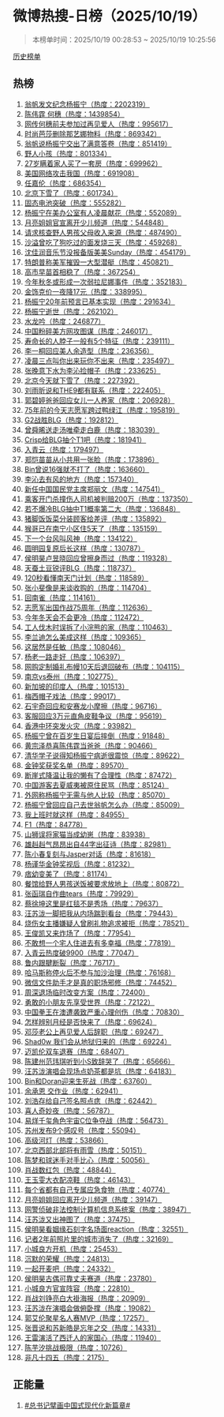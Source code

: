 <h1>
微博热搜-日榜（2025/10/19）
</h1>
<blockquote>
<p>
本榜单时间：2025/10/19 00:28:53 ~ 2025/10/19 10:25:56
</p>
</blockquote>
<p>
<a href="https://github.com/daifee/weibo-hot-search/tree/main/archives/daily">历史榜单</a>
</p>
<h2>
热榜
</h2>
<ol>

<li>
<a href="https://s.weibo.com/weibo?q=%23%E7%BF%81%E5%B8%86%E5%8F%91%E6%96%87%E7%BA%AA%E5%BF%B5%E6%9D%A8%E6%8C%AF%E5%AE%81%23" target="weibo">
翁帆发文纪念杨振宁（热度：2202319）
</a>
</li>

<li>
<a href="https://s.weibo.com/weibo?q=%23%E9%99%88%E4%BC%9F%E9%9C%86%20%E4%BD%95%E7%A9%97%23" target="weibo">
陈伟霆 何穗（热度：1439854）
</a>
</li>

<li>
<a href="https://s.weibo.com/weibo?q=%23%E7%BD%91%E4%BC%A0%E4%BD%95%E7%A9%97%E5%89%8D%E5%A4%AB%E5%8F%82%E5%8A%A0%E8%BF%87%E5%86%8D%E8%A7%81%E7%88%B1%E4%BA%BA%23" target="weibo">
网传何穗前夫参加过再见爱人（热度：995617）
</a>
</li>

<li>
<a href="https://s.weibo.com/weibo?q=%23%E6%97%B6%E5%B0%9A%E8%8A%AD%E8%8E%8E%E5%88%A0%E9%99%A4%E9%82%A3%E8%89%BA%E5%A8%9C%E7%89%A9%E6%96%99%23" target="weibo">
时尚芭莎删除那艺娜物料（热度：869342）
</a>
</li>

<li>
<a href="https://s.weibo.com/weibo?q=%23%E7%BF%81%E5%B8%86%E8%AF%B4%E6%9D%A8%E6%8C%AF%E5%AE%81%E4%BA%A4%E5%87%BA%E4%BA%86%E6%BB%A1%E6%84%8F%E7%AD%94%E5%8D%B7%23" target="weibo">
翁帆说杨振宁交出了满意答卷（热度：851419）
</a>
</li>

<li>
<a href="https://s.weibo.com/weibo?q=%23%E9%87%8E%E4%BA%BA%E5%B0%8F%E5%AD%A9%23" target="weibo">
野人小孩（热度：801334）
</a>
</li>

<li>
<a href="https://s.weibo.com/weibo?q=%2327%E5%B2%81%E7%9E%92%E7%9D%80%E5%AE%B6%E4%BA%BA%E4%B9%B0%E4%BA%86%E4%B8%80%E5%A5%97%E6%88%BF%23" target="weibo">
27岁瞒着家人买了一套房（热度：699962）
</a>
</li>

<li>
<a href="https://s.weibo.com/weibo?q=%23%E7%BE%8E%E5%9B%BD%E7%BD%91%E7%BB%9C%E6%94%BB%E5%87%BB%E6%88%91%E5%9B%BD%23" target="weibo">
美国网络攻击我国（热度：691908）
</a>
</li>

<li>
<a href="https://s.weibo.com/weibo?q=%23%E4%BB%BB%E5%98%89%E4%BC%A6%23" target="weibo">
任嘉伦（热度：686354）
</a>
</li>

<li>
<a href="https://s.weibo.com/weibo?q=%23%E5%8C%97%E4%BA%AC%E4%B8%8B%E9%9B%AA%E4%BA%86%23" target="weibo">
北京下雪了（热度：601734）
</a>
</li>

<li>
<a href="https://s.weibo.com/weibo?q=%23%E5%9B%BA%E6%80%81%E7%94%B5%E6%B1%A0%E7%AA%81%E7%A0%B4%23" target="weibo">
固态电池突破（热度：555282）
</a>
</li>

<li>
<a href="https://s.weibo.com/weibo?q=%23%E6%9D%A8%E6%8C%AF%E5%AE%81%E5%9C%A8%E7%BE%8E%E5%8A%9E%E5%85%AC%E5%AE%A4%E6%9C%89%E4%BA%BA%E5%87%8C%E6%99%A8%E7%8C%AE%E8%8A%B1%23" target="weibo">
杨振宁在美办公室有人凌晨献花（热度：552089）
</a>
</li>

<li>
<a href="https://s.weibo.com/weibo?q=%23%E6%9C%88%E4%BA%AE%E5%A7%90%E5%A7%90%E5%AE%98%E5%AE%A3%E7%A6%BB%E5%BC%80%E5%B0%91%E5%84%BF%E9%A2%91%E9%81%93%23" target="weibo">
月亮姐姐官宣离开少儿频道（热度：544848）
</a>
</li>

<li>
<a href="https://s.weibo.com/weibo?q=%23%E8%AF%B7%E6%B1%82%E6%A0%B8%E6%9F%A5%E9%87%8E%E4%BA%BA%E7%94%B7%E5%AD%A9%E7%88%B6%E6%AF%8D%E6%94%B6%E5%85%A5%E6%9D%A5%E6%BA%90%23" target="weibo">
请求核查野人男孩父母收入来源（热度：487490）
</a>
</li>

<li>
<a href="https://s.weibo.com/weibo?q=%23%E6%B2%99%E6%BA%A2%E6%9B%BE%E5%90%83%E4%BA%86%E7%8B%97%E5%90%83%E8%BF%87%E7%9A%84%E9%9D%A2%E5%8F%91%E7%83%A7%E4%B8%89%E5%A4%A9%23" target="weibo">
沙溢曾吃了狗吃过的面发烧三天（热度：459268）
</a>
</li>

<li>
<a href="https://s.weibo.com/weibo?q=%23%E6%B2%88%E4%BD%B3%E6%B6%A6%E9%9F%B3%E4%B9%90%E8%8A%82%E6%B2%A1%E6%8A%A5%E5%A4%87%E7%89%88%E7%BE%8E%E7%BE%8ESunday%23" target="weibo">
沈佳润音乐节没报备版美美Sunday（热度：454179）
</a>
</li>

<li>
<a href="https://s.weibo.com/weibo?q=%23%E7%89%B9%E6%9C%97%E6%99%AE%E7%A7%B0%E7%BE%8E%E5%86%9B%E6%91%A7%E6%AF%81%E4%B8%80%E5%A4%A7%E5%9E%8B%E6%BD%9C%E8%89%87%23" target="weibo">
特朗普称美军摧毁一大型潜艇（热度：450821）
</a>
</li>

<li>
<a href="https://s.weibo.com/weibo?q=%23%E9%AB%98%E5%B8%82%E6%97%A9%E8%8B%97%E9%A6%96%E7%9B%B8%E7%A8%B3%E4%BA%86%23" target="weibo">
高市早苗首相稳了（热度：367254）
</a>
</li>

<li>
<a href="https://s.weibo.com/weibo?q=%23%E4%BB%8A%E5%B9%B4%E7%A7%8B%E5%86%AC%E6%88%96%E5%BD%A2%E6%88%90%E4%B8%80%E6%AC%A1%E5%BC%B1%E6%8B%89%E5%B0%BC%E5%A8%9C%E4%BA%8B%E4%BB%B6%23" target="weibo">
今年秋冬或形成一次弱拉尼娜事件（热度：352183）
</a>
</li>

<li>
<a href="https://s.weibo.com/weibo?q=%23%E9%87%91%E9%A5%B0%E5%85%8B%E4%BB%B7%E4%B8%80%E5%A4%9C%E9%99%8D17%E5%85%83%23" target="weibo">
金饰克价一夜降17元（热度：338995）
</a>
</li>

<li>
<a href="https://s.weibo.com/weibo?q=%23%E6%9D%A8%E6%8C%AF%E5%AE%8120%E5%B9%B4%E5%89%8D%E9%A2%84%E8%A8%80%E5%B7%B2%E5%9F%BA%E6%9C%AC%E5%AE%9E%E7%8E%B0%23" target="weibo">
杨振宁20年前预言已基本实现（热度：291634）
</a>
</li>

<li>
<a href="https://s.weibo.com/weibo?q=%23%E6%9D%A8%E6%8C%AF%E5%AE%81%E9%80%9D%E4%B8%96%23" target="weibo">
杨振宁逝世（热度：262102）
</a>
</li>

<li>
<a href="https://s.weibo.com/weibo?q=%23%E6%B0%B4%E9%BE%99%E5%90%9F%23" target="weibo">
水龙吟（热度：246877）
</a>
</li>

<li>
<a href="https://s.weibo.com/weibo?q=%23%E4%B8%AD%E5%9B%BD%E7%B2%89%E7%A2%8E%E7%BE%8E%E6%96%B9%E7%BD%91%E6%94%BB%E5%9B%BE%E8%B0%8B%23" target="weibo">
中国粉碎美方网攻图谋（热度：246017）
</a>
</li>

<li>
<a href="https://s.weibo.com/weibo?q=%23%E5%AF%BF%E5%91%BD%E9%95%BF%E7%9A%84%E4%BA%BA%E8%84%96%E5%AD%90%E4%B8%80%E8%88%AC%E6%9C%895%E4%B8%AA%E7%89%B9%E5%BE%81%23" target="weibo">
寿命长的人脖子一般有5个特征（热度：239111）
</a>
</li>

<li>
<a href="https://s.weibo.com/weibo?q=%23%E6%9D%8E%E4%B8%80%E6%A1%90%E5%9B%9E%E5%BA%94%E7%BE%8E%E4%BA%BA%E4%BD%99%E9%80%A0%E5%9E%8B%23" target="weibo">
李一桐回应美人余造型（热度：236356）
</a>
</li>

<li>
<a href="https://s.weibo.com/weibo?q=%23%E5%87%8C%E6%99%A8%E4%B8%89%E7%82%B9%E5%8F%AB%E4%BD%A0%E5%87%BA%E6%9D%A5%E7%8E%A9%E4%BD%A0%E4%B8%8D%E5%87%BA%E6%9D%A5%23" target="weibo">
凌晨三点叫你出来玩你不出来（热度：235497）
</a>
</li>

<li>
<a href="https://s.weibo.com/weibo?q=%23%E5%BC%A0%E6%99%9A%E6%84%8F%E4%B8%8B%E6%B0%B4%E4%B8%BA%E6%9D%8E%E6%B2%81%E6%8D%A1%E5%B8%BD%E5%AD%90%23" target="weibo">
张晚意下水为李沁捡帽子（热度：233625）
</a>
</li>

<li>
<a href="https://s.weibo.com/weibo?q=%23%E5%8C%97%E4%BA%AC%E4%BB%8A%E5%A4%A9%E5%B0%B1%E4%B8%8B%E9%9B%AA%E4%BA%86%23" target="weibo">
北京今天就下雪了（热度：227392）
</a>
</li>

<li>
<a href="https://s.weibo.com/weibo?q=%23%E5%88%98%E9%9B%A8%E6%98%95%E8%AF%B4%E5%92%8CTHE9%E9%83%BD%E6%9C%89%E8%81%94%E7%B3%BB%23" target="weibo">
刘雨昕说和THE9都有联系（热度：222405）
</a>
</li>

<li>
<a href="https://s.weibo.com/weibo?q=%23%E9%83%AD%E7%A2%A7%E5%A9%B7%E7%88%B8%E7%88%B8%E5%9B%9E%E5%BA%94%E5%A5%B3%E5%84%BF%E4%B8%80%E4%BA%BA%E5%85%BB%E5%AE%B6%23" target="weibo">
郭碧婷爸爸回应女儿一人养家（热度：206928）
</a>
</li>

<li>
<a href="https://s.weibo.com/weibo?q=%2375%E5%B9%B4%E5%89%8D%E7%9A%84%E4%BB%8A%E5%A4%A9%E5%BF%97%E6%84%BF%E5%86%9B%E8%B7%A8%E8%BF%87%E9%B8%AD%E7%BB%BF%E6%B1%9F%23" target="weibo">
75年前的今天志愿军跨过鸭绿江（热度：195819）
</a>
</li>

<li>
<a href="https://s.weibo.com/weibo?q=%23G2%E6%88%98%E8%83%9CBLG%23" target="weibo">
G2战胜BLG（热度：192812）
</a>
</li>

<li>
<a href="https://s.weibo.com/weibo?q=%23%E6%9B%BE%E8%88%9C%E6%99%9E%E9%80%81%E8%B5%B0%E6%B1%A4%E5%94%AF%E7%89%B5%E8%B5%B0%E7%99%BD%E9%B9%BF%23" target="weibo">
曾舜晞送走汤唯牵走白鹿（热度：183039）
</a>
</li>

<li>
<a href="https://s.weibo.com/weibo?q=%23Crisp%E7%BB%99BLG%E6%8A%BD%E4%B8%AAT1%E5%90%A7%23" target="weibo">
Crisp给BLG抽个T1吧（热度：181941）
</a>
</li>

<li>
<a href="https://s.weibo.com/weibo?q=%23%E5%85%A5%E9%9D%92%E4%BA%91%23" target="weibo">
入青云（热度：179497）
</a>
</li>

<li>
<a href="https://s.weibo.com/weibo?q=%23%E9%83%91%E6%81%BA%E8%8B%97%E8%8B%97%E4%BB%8E%E5%B0%8F%E5%85%B1%E7%94%A8%E4%B8%80%E5%BC%A0%E8%84%B8%23" target="weibo">
郑恺苗苗从小共用一张脸（热度：173896）
</a>
</li>

<li>
<a href="https://s.weibo.com/weibo?q=%23Bin%E6%9B%BE%E8%AF%B416%E5%BC%BA%E5%B0%B1%E4%B8%8D%E6%89%93%E4%BA%86%23" target="weibo">
Bin曾说16强就不打了（热度：163660）
</a>
</li>

<li>
<a href="https://s.weibo.com/weibo?q=%23%E6%9D%8E%E6%B2%81%E5%8E%BB%E6%9C%89%E9%A3%8E%E7%9A%84%E5%9C%B0%E6%96%B9%23" target="weibo">
李沁去有风的地方（热度：157340）
</a>
</li>

<li>
<a href="https://s.weibo.com/weibo?q=%23%E6%96%B0%E4%BB%BB%E4%B8%AD%E5%9B%BD%E5%9B%BD%E6%B0%91%E5%85%9A%E4%B8%BB%E5%B8%AD%E9%83%91%E4%B8%BD%E6%96%87%23" target="weibo">
新任中国国民党主席郑丽文（热度：147541）
</a>
</li>

<li>
<a href="https://s.weibo.com/weibo?q=%23%E4%B9%98%E5%AE%A2%E5%BC%80%E9%97%A8%E6%9D%80%E6%92%9E%E4%BC%A4%E4%BA%BA%E5%8F%B8%E6%9C%BA%E8%A2%AB%E5%88%A4%E8%B5%94200%E4%B8%87%23" target="weibo">
乘客开门杀撞伤人司机被判赔200万（热度：137350）
</a>
</li>

<li>
<a href="https://s.weibo.com/weibo?q=%23%E8%8B%A5%E4%B8%8D%E7%88%86%E5%86%B7BLG%E6%8A%BD%E4%B8%ADT1%E6%A6%82%E7%8E%87%E7%AC%AC%E4%BA%8C%E5%A4%A7%23" target="weibo">
若不爆冷BLG抽中T1概率第二大（热度：136848）
</a>
</li>

<li>
<a href="https://s.weibo.com/weibo?q=%23%E7%8C%AA%E8%84%9A%E9%A5%AD%E9%A5%AD%E8%8F%9C%E5%88%86%E8%A3%85%E9%A1%BE%E5%AE%A2%E7%BB%99%E5%B7%AE%E8%AF%84%23" target="weibo">
猪脚饭饭菜分装顾客给差评（热度：135892）
</a>
</li>

<li>
<a href="https://s.weibo.com/weibo?q=%23%E7%8C%B4%E5%93%A5%E5%B7%B2%E5%9C%A8%E5%8D%97%E5%AE%81%E5%B0%8F%E5%8C%BA%E4%BD%8F5%E5%A4%A9%E4%BA%86%23" target="weibo">
猴哥已在南宁小区住5天了（热度：135159）
</a>
</li>

<li>
<a href="https://s.weibo.com/weibo?q=%23%E4%B8%8B%E4%B8%80%E4%B8%AA%E5%8F%B0%E9%A3%8E%E5%8F%AB%E9%A3%8E%E7%A5%9E%23" target="weibo">
下一个台风叫风神（热度：134122）
</a>
</li>

<li>
<a href="https://s.weibo.com/weibo?q=%23%E5%9C%86%E6%98%8E%E5%9B%AD%E5%A4%8D%E5%8E%9F%E5%90%8E%E9%95%BF%E8%BF%99%E6%A0%B7%23" target="weibo">
圆明园复原后长这样（热度：130787）
</a>
</li>

<li>
<a href="https://s.weibo.com/weibo?q=%23%E4%BE%AF%E6%98%8E%E6%98%8A%E5%8D%A2%E6%98%B1%E6%99%93%E5%9B%9E%E5%BA%94%E6%9B%BE%E6%93%A6%E8%BA%AB%E8%80%8C%E8%BF%87%23" target="weibo">
侯明昊卢昱晓回应曾擦身而过（热度：119328）
</a>
</li>

<li>
<a href="https://s.weibo.com/weibo?q=%23%E5%A4%A9%E8%9A%95%E5%9C%9F%E8%B1%86%E9%94%90%E8%AF%84BLG%23" target="weibo">
天蚕土豆锐评BLG（热度：118737）
</a>
</li>

<li>
<a href="https://s.weibo.com/weibo?q=%23120%E7%A7%92%E7%9C%8B%E6%87%82%E5%8D%97%E5%A4%A9%E9%97%A8%E8%AE%A1%E5%88%92%23" target="weibo">
120秒看懂南天门计划（热度：118589）
</a>
</li>

<li>
<a href="https://s.weibo.com/weibo?q=%23%E5%BC%A0%E5%B0%8F%E6%96%90%E5%83%8F%E6%98%AF%E6%9D%A5%E8%B0%88%E6%94%B6%E8%B4%AD%E7%9A%84%23" target="weibo">
张小斐像是来谈收购的（热度：114704）
</a>
</li>

<li>
<a href="https://s.weibo.com/weibo?q=%23%E5%9B%9E%E5%8D%97%E9%9B%80%23" target="weibo">
回南雀（热度：114161）
</a>
</li>

<li>
<a href="https://s.weibo.com/weibo?q=%23%E5%BF%97%E6%84%BF%E5%86%9B%E5%87%BA%E5%9B%BD%E4%BD%9C%E6%88%9875%E5%91%A8%E5%B9%B4%23" target="weibo">
志愿军出国作战75周年（热度：112636）
</a>
</li>

<li>
<a href="https://s.weibo.com/weibo?q=%23%E4%BB%8A%E5%B9%B4%E5%86%AC%E5%A4%A9%E4%BC%9A%E4%B8%8D%E4%BC%9A%E6%9B%B4%E5%86%B7%23" target="weibo">
今年冬天会不会更冷（热度：112472）
</a>
</li>

<li>
<a href="https://s.weibo.com/weibo?q=%23%E5%B7%A5%E4%BA%BA%E4%BC%90%E6%9C%A8%E6%97%B6%E8%AF%AF%E6%8B%86%E4%BA%86%E5%B0%8F%E6%B5%A3%E7%86%8A%E7%9A%84%E5%AE%B6%23" target="weibo">
工人伐木时误拆了小浣熊的家（热度：110463）
</a>
</li>

<li>
<a href="https://s.weibo.com/weibo?q=%23%E6%9D%8E%E5%85%B0%E8%BF%AA%E6%80%8E%E4%B9%88%E7%BE%8E%E6%88%90%E8%BF%99%E6%A0%B7%23" target="weibo">
李兰迪怎么美成这样（热度：109365）
</a>
</li>

<li>
<a href="https://s.weibo.com/weibo?q=%23%E8%BF%99%E5%B1%85%E7%84%B6%E6%98%AF%E4%BB%BB%E6%95%8F%23" target="weibo">
这居然是任敏（热度：108046）
</a>
</li>

<li>
<a href="https://s.weibo.com/weibo?q=%23%E6%9D%A8%E8%80%81%E4%B8%80%E8%B7%AF%E8%B5%B0%E5%A5%BD%23" target="weibo">
杨老一路走好（热度：106397）
</a>
</li>

<li>
<a href="https://s.weibo.com/weibo?q=%23%E7%BD%91%E8%B4%AD%E5%AE%9A%E5%88%B6%E5%A9%9A%E7%A4%BC%E5%B8%83%E5%B9%9410%E5%A4%A9%E5%90%8E%E9%80%80%E5%9B%9E%E7%A0%B4%E5%B8%83%23" target="weibo">
网购定制婚礼布幔10天后退回破布（热度：104115）
</a>
</li>

<li>
<a href="https://s.weibo.com/weibo?q=%23%E5%8D%97%E4%BA%ACvs%E6%B3%B0%E5%B7%9E%23" target="weibo">
南京vs泰州（热度：102775）
</a>
</li>

<li>
<a href="https://s.weibo.com/weibo?q=%23%E6%96%B0%E5%8A%A0%E5%9D%A1%E7%9A%84%E5%8D%B0%E5%BA%A6%E4%BA%BA%23" target="weibo">
新加坡的印度人（热度：101513）
</a>
</li>

<li>
<a href="https://s.weibo.com/weibo?q=%23%E6%A2%85%E8%A5%BF%E5%B8%BD%E5%AD%90%E6%88%8F%E6%B3%95%23" target="weibo">
梅西帽子戏法（热度：99017）
</a>
</li>

<li>
<a href="https://s.weibo.com/weibo?q=%23%E7%9F%B3%E5%AE%87%E5%A5%87%E5%9B%9E%E5%BA%94%E5%92%8C%E5%AE%89%E8%B5%9B%E9%BE%99%E5%B0%8F%E6%91%A9%E6%93%A6%23" target="weibo">
石宇奇回应和安赛龙小摩擦（热度：96716）
</a>
</li>

<li>
<a href="https://s.weibo.com/weibo?q=%23%E5%AE%A2%E6%9C%8D%E5%9B%9E%E5%BA%943%E4%B8%87%E5%85%83%E7%9B%B4%E8%A7%92%E7%9A%AE%E9%9E%8B%E4%BA%89%E8%AE%AE%23" target="weibo">
客服回应3万元直角皮鞋争议（热度：95619）
</a>
</li>

<li>
<a href="https://s.weibo.com/weibo?q=%23%E9%A6%99%E6%B8%AF%E4%B8%AD%E7%8E%AF%E7%AA%81%E5%8F%91%E7%81%AB%E7%81%BE%23" target="weibo">
香港中环突发火灾（热度：93982）
</a>
</li>

<li>
<a href="https://s.weibo.com/weibo?q=%23%E6%9D%A8%E6%8C%AF%E5%AE%81%E6%9B%BE%E5%9C%A8%E7%99%BE%E5%B2%81%E7%94%9F%E6%97%A5%E5%AE%B4%E5%90%8E%E6%91%94%E5%80%92%23" target="weibo">
杨振宁曾在百岁生日宴后摔倒（热度：91848）
</a>
</li>

<li>
<a href="https://s.weibo.com/weibo?q=%23%E9%BB%84%E5%AE%97%E6%B3%BD%E6%81%AD%E5%96%9C%E9%99%88%E4%BC%9F%E9%9C%86%E5%BD%93%E7%88%B8%E7%88%B8%23" target="weibo">
黄宗泽恭喜陈伟霆当爸爸（热度：90466）
</a>
</li>

<li>
<a href="https://s.weibo.com/weibo?q=%23%E6%B8%85%E5%8D%8E%E5%AD%A6%E5%AD%90%E8%AF%B4%E5%BE%97%E7%9F%A5%E6%9D%A8%E6%8C%AF%E5%AE%81%E7%97%85%E9%80%9D%E5%BE%88%E9%9C%87%E6%83%8A%23" target="weibo">
清华学子说得知杨振宁病逝很震惊（热度：89622）
</a>
</li>

<li>
<a href="https://s.weibo.com/weibo?q=%23%E9%87%91%E9%92%9F%E5%A5%96%E8%8E%B7%E5%A5%96%E5%90%8D%E5%8D%95%23" target="weibo">
金钟奖获奖名单（热度：89570）
</a>
</li>

<li>
<a href="https://s.weibo.com/weibo?q=%23%E6%96%AD%E5%B4%96%E5%BC%8F%E9%99%8D%E6%B8%A9%E8%AE%A9%E6%88%91%E7%9A%84%E6%87%92%E6%9C%89%E4%BA%86%E5%90%88%E7%90%86%E6%80%A7%23" target="weibo">
断崖式降温让我的懒有了合理性（热度：87472）
</a>
</li>

<li>
<a href="https://s.weibo.com/weibo?q=%23%E4%B8%AD%E5%9B%BD%E6%B8%B8%E5%AE%A2%E5%8E%BB%E5%A4%8F%E5%A8%81%E5%A4%B7%E8%A2%AB%E5%8E%9F%E4%BD%8F%E6%B0%91%E9%AA%82%23" target="weibo">
中国游客去夏威夷被原住民骂（热度：85124）
</a>
</li>

<li>
<a href="https://s.weibo.com/weibo?q=%23%E5%A4%96%E7%BD%91%E7%A7%B0%E6%9D%A8%E6%8C%AF%E5%AE%81%E6%97%A0%E9%9C%80%E4%B8%8E%E4%BB%96%E4%BA%BA%E6%AF%94%E8%BE%83%23" target="weibo">
外网称杨振宁无需与他人比较（热度：85070）
</a>
</li>

<li>
<a href="https://s.weibo.com/weibo?q=%23%E6%9D%A8%E6%8C%AF%E5%AE%81%E6%9B%BE%E5%9B%9E%E5%BA%94%E8%87%AA%E5%B7%B1%E5%8E%BB%E4%B8%96%E7%BF%81%E5%B8%86%E6%80%8E%E4%B9%88%E5%8A%9E%23" target="weibo">
杨振宁曾回应自己去世翁帆怎么办（热度：85009）
</a>
</li>

<li>
<a href="https://s.weibo.com/weibo?q=%23%E6%88%91%E4%B8%8A%E7%8F%AD%E6%97%B6%E5%B0%B1%E8%BF%99%E6%A0%B7%23" target="weibo">
我上班时就这样（热度：84955）
</a>
</li>

<li>
<a href="https://s.weibo.com/weibo?q=%23F1%23" target="weibo">
F1（热度：84778）
</a>
</li>

<li>
<a href="https://s.weibo.com/weibo?q=%23%E5%B1%B1%E7%8B%AE%E8%AF%AF%E5%B0%86%E5%AE%B6%E7%8C%AB%E5%BD%93%E6%88%90%E5%B9%BC%E5%B4%BD%23" target="weibo">
山狮误将家猫当成幼崽（热度：83938）
</a>
</li>

<li>
<a href="https://s.weibo.com/weibo?q=%23%E9%9B%84%E8%B5%B3%E8%B5%B3%E6%B0%94%E6%98%82%E6%98%82%E5%87%BA%E8%87%AA44%E5%AD%97%E5%87%BA%E5%BE%81%E8%AF%97%23" target="weibo">
雄赳赳气昂昂出自44字出征诗（热度：82981）
</a>
</li>

<li>
<a href="https://s.weibo.com/weibo?q=%23%E9%99%88%E5%B0%8F%E6%98%A5%E5%A4%8D%E5%88%BB%E4%B8%8EJasper%E5%AF%B9%E8%AF%9D%23" target="weibo">
陈小春复刻与Jasper对话（热度：81618）
</a>
</li>

<li>
<a href="https://s.weibo.com/weibo?q=%23%E6%9D%A8%E8%B0%A8%E5%8D%8E%E9%87%91%E9%92%9F%E5%A5%96%E8%A7%86%E5%90%8E%23" target="weibo">
杨谨华金钟奖视后（热度：81232）
</a>
</li>

<li>
<a href="https://s.weibo.com/weibo?q=%23%E7%97%9E%E5%B9%BC%E5%8F%98%E7%BE%8E%E4%BA%86%23" target="weibo">
痞幼变美了（热度：81174）
</a>
</li>

<li>
<a href="https://s.weibo.com/weibo?q=%23%E9%A4%90%E9%A6%86%E7%BB%99%E9%87%8E%E4%BA%BA%E7%94%B7%E5%AD%A9%E9%80%81%E9%A5%AD%E8%A2%AB%E8%A6%81%E6%B1%82%E6%94%BE%E5%9C%B0%E4%B8%8A%23" target="weibo">
餐馆给野人男孩送饭被要求放地上（热度：80872）
</a>
</li>

<li>
<a href="https://s.weibo.com/weibo?q=%23%E5%BC%A0%E5%87%BD%E7%91%9E%E8%87%AA%E4%BD%9C%E6%9B%B2tears%23" target="weibo">
张函瑞自作曲tears（热度：79929）
</a>
</li>

<li>
<a href="https://s.weibo.com/weibo?q=%23%E8%94%A1%E5%BE%90%E5%9D%A4%E8%BF%99%E9%87%8C%E6%98%AF%E7%BA%A2%E6%AF%AF%E4%B8%8D%E6%98%AF%E7%A7%80%E5%9C%BA%23" target="weibo">
蔡徐坤这里是红毯不是秀场（热度：79637）
</a>
</li>

<li>
<a href="https://s.weibo.com/weibo?q=%23%E6%B1%AA%E8%8B%8F%E6%B3%B7%E4%B8%80%E8%84%9A%E6%8A%8A%E6%88%91%E4%BB%8E%E5%86%85%E5%9C%BA%E8%B8%B9%E5%88%B0%E7%9C%8B%E5%8F%B0%23" target="weibo">
汪苏泷一脚把我从内场踹到看台（热度：79443）
</a>
</li>

<li>
<a href="https://s.weibo.com/weibo?q=%23%E7%83%A7%E4%BC%A4%E5%A5%B3%E4%B8%BB%E6%92%AD%E5%AB%8C%E7%96%91%E4%BA%BA%E6%9B%BE%E5%88%B7%E7%A4%BC%E7%89%A9%E8%BF%BD%E6%B1%82%E8%A2%AB%E6%8B%92%23" target="weibo">
烧伤女主播嫌疑人曾刷礼物追求被拒（热度：78521）
</a>
</li>

<li>
<a href="https://s.weibo.com/weibo?q=%23%E7%8E%8B%E4%BF%8A%E5%87%AF%E5%8F%88%E6%9D%A5%E7%82%B8%E5%9C%BA%E4%BA%86%23" target="weibo">
王俊凯又来炸场了（热度：77954）
</a>
</li>

<li>
<a href="https://s.weibo.com/weibo?q=%23%E4%B8%8D%E6%95%A2%E6%83%B3%E4%B8%80%E4%B8%AA%E5%AE%85%E4%BA%BA%E4%BD%8F%E8%BF%9B%E5%8E%BB%E6%9C%89%E5%A4%9A%E5%B9%B8%E7%A6%8F%23" target="weibo">
不敢想一个宅人住进去有多幸福（热度：77819）
</a>
</li>

<li>
<a href="https://s.weibo.com/weibo?q=%23%E5%85%A5%E9%9D%92%E4%BA%91%E7%83%AD%E5%BA%A6%E7%A0%B49900%23" target="weibo">
入青云热度破9900（热度：77047）
</a>
</li>

<li>
<a href="https://s.weibo.com/weibo?q=%23%E9%B2%81%E5%86%85%E8%B7%9F%E8%85%B1%E6%96%AD%E8%A3%82%23" target="weibo">
鲁内跟腱断裂（热度：76717）
</a>
</li>

<li>
<a href="https://s.weibo.com/weibo?q=%23%E5%93%88%E9%A9%AC%E6%96%AF%E7%A7%B0%E5%81%9C%E7%81%AB%E5%90%8E%E4%B8%8D%E5%8F%82%E4%B8%8E%E5%8A%A0%E6%B2%99%E6%B2%BB%E7%90%86%23" target="weibo">
哈马斯称停火后不参与加沙治理（热度：76168）
</a>
</li>

<li>
<a href="https://s.weibo.com/weibo?q=%23%E5%BE%AE%E4%BF%A1%E6%96%87%E4%BB%B6%E5%8A%A9%E6%89%8B%E6%89%8D%E6%98%AF%E7%9C%9F%E7%9A%84%E8%81%8C%E5%9C%BA%E9%82%AA%E4%BF%AE%23" target="weibo">
微信文件助手才是真的职场邪修（热度：74452）
</a>
</li>

<li>
<a href="https://s.weibo.com/weibo?q=%23%E5%91%A8%E6%B7%B1%E9%80%80%E5%9C%BA%E4%B8%B4%E6%97%B6%E6%94%B9%E5%8F%98%E6%96%B9%E6%A1%88%23" target="weibo">
周深退场临时改变方案（热度：72400）
</a>
</li>

<li>
<a href="https://s.weibo.com/weibo?q=%23%E5%8B%87%E6%95%A2%E7%9A%84%E5%B0%8F%E6%9C%8B%E5%8F%8B%E5%85%88%E4%BA%AB%E5%8F%97%E4%B8%96%E7%95%8C%23" target="weibo">
勇敢的小朋友先享受世界（热度：72122）
</a>
</li>

<li>
<a href="https://s.weibo.com/weibo?q=%23%E4%B8%AD%E5%9B%BD%E6%8B%B3%E7%8E%8B%E5%9C%A8%E6%BE%B3%E9%81%AD%E8%A2%AD%E8%87%B4%E4%B8%A5%E9%87%8D%E5%BF%83%E7%90%86%E5%88%9B%E4%BC%A4%23" target="weibo">
中国拳王在澳遭袭致严重心理创伤（热度：70830）
</a>
</li>

<li>
<a href="https://s.weibo.com/weibo?q=%23%E6%80%8E%E6%A0%B7%E8%BE%A8%E5%88%AB%E6%9C%88%E7%BB%8F%E6%98%AF%E5%90%A6%E5%BF%AB%E6%9D%A5%E4%BA%86%23" target="weibo">
怎样辨别月经是否快来了（热度：69624）
</a>
</li>

<li>
<a href="https://s.weibo.com/weibo?q=%23%E9%82%93%E8%8E%8E%E8%80%81%E5%85%AC%E4%B8%8A%E5%86%8D%E8%A7%81%E7%88%B1%E4%BA%BA%E5%90%8E%E8%BE%9E%E8%81%8C%23" target="weibo">
邓莎老公上再见爱人后辞职（热度：69247）
</a>
</li>

<li>
<a href="https://s.weibo.com/weibo?q=%23Shad0w%20%E6%88%91%E4%BB%AC%E4%BC%9A%E4%BB%8E%E5%9C%B0%E7%8B%B1%E5%BD%92%E6%9D%A5%E7%9A%84%23" target="weibo">
Shad0w 我们会从地狱归来的（热度：69224）
</a>
</li>

<li>
<a href="https://s.weibo.com/weibo?q=%23%E8%BF%88%E5%87%AF%E4%BC%A6%E5%8F%8C%E8%BD%A6%E9%80%80%E8%B5%9B%23" target="weibo">
迈凯伦双车退赛（热度：68407）
</a>
</li>

<li>
<a href="https://s.weibo.com/weibo?q=%23%E9%99%88%E5%BB%BA%E5%B7%9E%E8%8C%83%E7%8E%AE%E7%90%AA%E5%90%AC%E5%88%B0%E5%B0%8FS%E8%87%B4%E8%BE%9E%E5%93%AD%E4%BA%86%23" target="weibo">
陈建州范玮琪听到小S致辞哭了（热度：65666）
</a>
</li>

<li>
<a href="https://s.weibo.com/weibo?q=%23%E6%B1%AA%E8%8B%8F%E6%B3%B7%E6%BC%94%E5%94%B1%E4%BC%9A%E7%8E%B0%E5%9C%BA%E7%82%B9%E5%A5%B6%E8%8C%B6%E9%83%BD%E6%98%AF%E5%9D%91%23" target="weibo">
汪苏泷演唱会现场点奶茶都是坑（热度：64183）
</a>
</li>

<li>
<a href="https://s.weibo.com/weibo?q=%23Bin%E5%92%8CDoran%E8%BF%8E%E6%9D%A5%E7%94%9F%E6%AD%BB%E6%88%98%23" target="weibo">
Bin和Doran迎来生死战（热度：63760）
</a>
</li>

<li>
<a href="https://s.weibo.com/weibo?q=%23%E4%BD%99%E6%89%BF%E6%81%A9%20%E4%BA%A4%E4%BD%9C%E4%B8%9A%23" target="weibo">
余承恩 交作业（热度：62941）
</a>
</li>

<li>
<a href="https://s.weibo.com/weibo?q=%23%E5%88%98%E6%B5%A9%E5%AD%98%E7%BB%99%E8%87%AA%E5%B7%B1%E7%AD%BE%E5%90%8D%E7%85%A7%E7%82%B9%E7%97%A3%23" target="weibo">
刘浩存给自己签名照点痣（热度：62442）
</a>
</li>

<li>
<a href="https://s.weibo.com/weibo?q=%23%E5%96%9C%E4%BA%BA%E5%A5%87%E5%A6%99%E5%A4%9C%23" target="weibo">
喜人奇妙夜（热度：56787）
</a>
</li>

<li>
<a href="https://s.weibo.com/weibo?q=%23%E6%98%93%E7%83%8A%E5%8D%83%E7%8E%BA%E8%A7%92%E8%89%B2%E5%AE%87%E5%AE%99C%E4%BD%8D%E4%BA%89%E5%A4%BA%E6%88%98%23" target="weibo">
易烊千玺角色宇宙C位争夺战（热度：56473）
</a>
</li>

<li>
<a href="https://s.weibo.com/weibo?q=%23%E8%8B%8F%E5%B7%9E%E5%8F%91%E5%B8%839%E4%B8%AA%E6%84%9F%E5%8F%B9%E5%8F%B7%23" target="weibo">
苏州发布9个感叹号（热度：55094）
</a>
</li>

<li>
<a href="https://s.weibo.com/weibo?q=%23%E9%AB%98%E7%BA%A7%E6%B2%B3%E7%81%AF%23" target="weibo">
高级河灯（热度：53866）
</a>
</li>

<li>
<a href="https://s.weibo.com/weibo?q=%23%E5%8C%97%E4%BA%AC%E8%A5%BF%E9%83%A8%E5%8C%97%E9%83%A8%E5%B0%86%E6%9C%89%E9%9B%A8%E9%9B%AA%23" target="weibo">
北京西部北部将有雨雪（热度：50151）
</a>
</li>

<li>
<a href="https://s.weibo.com/weibo?q=%23%E9%99%88%E6%A2%A6%E5%92%8C%E7%90%83%E8%BF%B7%E6%89%8B%E5%AF%B9%E6%89%8B%E6%AF%94%E5%BF%83%23" target="weibo">
陈梦和球迷手对手比心（热度：50056）
</a>
</li>

<li>
<a href="https://s.weibo.com/weibo?q=%23%E8%82%96%E6%88%98%E6%95%B0%E7%BA%A2%E5%8C%85%23" target="weibo">
肖战数红包（热度：48844）
</a>
</li>

<li>
<a href="https://s.weibo.com/weibo?q=%23%E7%8E%8B%E7%8E%89%E9%9B%AF%E5%A4%A7%E8%A1%A3%E9%85%8D%E5%87%89%E9%9E%8B%23" target="weibo">
王玉雯大衣配凉鞋（热度：46143）
</a>
</li>

<li>
<a href="https://s.weibo.com/weibo?q=%23%E6%AF%8F%E4%B8%AA%E7%9C%81%E9%83%BD%E6%9C%89%E8%87%AA%E5%B7%B1%E4%B8%93%E5%B1%9E%E5%BA%94%E6%80%A5%E9%A3%9F%E7%89%A9%23" target="weibo">
每个省都有自己专属应急食物（热度：40774）
</a>
</li>

<li>
<a href="https://s.weibo.com/weibo?q=%23%E6%9C%88%E4%BA%AE%E5%A7%90%E5%A7%90%E5%9B%9E%E5%BA%94%E7%A6%BB%E5%BC%80%E5%B0%91%E5%84%BF%E9%A2%91%E9%81%93%23" target="weibo">
月亮姐姐回应离开少儿频道（热度：39147）
</a>
</li>

<li>
<a href="https://s.weibo.com/weibo?q=%23%E7%BD%91%E8%AD%A6%E4%BE%A6%E7%A0%B4%E9%9D%9E%E6%B3%95%E6%8E%A7%E5%88%B6%E8%AE%A1%E7%AE%97%E6%9C%BA%E4%BF%A1%E6%81%AF%E7%B3%BB%E7%BB%9F%E6%A1%88%23" target="weibo">
网警侦破非法控制计算机信息系统案（热度：38947）
</a>
</li>

<li>
<a href="https://s.weibo.com/weibo?q=%23%E6%B1%AA%E8%8B%8F%E6%B3%B7%E5%8F%88%E5%87%BA%E7%A5%9E%E5%9B%BE%E4%BA%86%23" target="weibo">
汪苏泷又出神图了（热度：37475）
</a>
</li>

<li>
<a href="https://s.weibo.com/weibo?q=%23%E4%BE%AF%E6%98%8E%E6%98%8A%E7%9C%8B%E5%A7%BB%E7%BC%98%E7%9F%B3%E5%88%BB%E5%AD%97%E5%90%8D%E5%9C%BA%E9%9D%A2reaction%23" target="weibo">
侯明昊看姻缘石刻字名场面reaction（热度：32551）
</a>
</li>

<li>
<a href="https://s.weibo.com/weibo?q=%23%E8%AE%B0%E8%80%852%E5%B9%B4%E5%89%8D%E7%85%A7%E7%89%87%E9%87%8C%E7%9A%84%E5%9F%8E%E5%B8%82%E6%B6%88%E5%A4%B1%E4%BA%86%23" target="weibo">
记者2年前照片里的城市消失了（热度：32169）
</a>
</li>

<li>
<a href="https://s.weibo.com/weibo?q=%23%E5%B0%8F%E5%9F%8E%E8%89%AF%E6%96%B9%E5%BC%80%E6%9C%BA%23" target="weibo">
小城良方开机（热度：25453）
</a>
</li>

<li>
<a href="https://s.weibo.com/weibo?q=%23%E6%B2%89%E9%BB%98%E7%9A%84%E8%8D%A3%E8%80%80%23" target="weibo">
沉默的荣耀（热度：24813）
</a>
</li>

<li>
<a href="https://s.weibo.com/weibo?q=%23%E4%B8%80%E8%B5%B7%E5%BC%80%E9%BA%A6%E5%90%A7%23" target="weibo">
一起开麦吧（热度：24332）
</a>
</li>

<li>
<a href="https://s.weibo.com/weibo?q=%23%E4%BE%AF%E6%98%8E%E6%98%8A%E5%8F%A4%E5%81%B6%E5%8F%AF%E9%9D%A0%E4%B8%88%E5%A4%AB%E8%B5%9B%E9%81%93%23" target="weibo">
侯明昊古偶可靠丈夫赛道（热度：23780）
</a>
</li>

<li>
<a href="https://s.weibo.com/weibo?q=%23%E5%B0%8F%E5%9F%8E%E8%89%AF%E6%96%B9%E5%AE%98%E5%AE%A3%E9%98%B5%E5%AE%B9%23" target="weibo">
小城良方官宣阵容（热度：22810）
</a>
</li>

<li>
<a href="https://s.weibo.com/weibo?q=%23%E8%82%96%E6%88%98%E5%88%98%E9%93%AE%E4%BA%AE%E7%99%BD%E5%A4%A7%E8%A4%82%E6%B5%B7%E6%8A%A5%23" target="weibo">
肖战刘铮亮白大褂海报（热度：20909）
</a>
</li>

<li>
<a href="https://s.weibo.com/weibo?q=%23%E6%B1%AA%E8%8B%8F%E6%B3%B7%E5%9C%A8%E6%BC%94%E5%94%B1%E4%BC%9A%E5%81%9A%E4%BF%AF%E5%8D%A7%E6%92%91%23" target="weibo">
汪苏泷在演唱会做俯卧撑（热度：19082）
</a>
</li>

<li>
<a href="https://s.weibo.com/weibo?q=%23%E9%83%AD%E8%89%BE%E4%BC%A6%E8%81%9A%E6%98%9F%E5%90%8D%E4%BA%BA%E8%B5%9BMVP%23" target="weibo">
郭艾伦聚星名人赛MVP（热度：17257）
</a>
</li>

<li>
<a href="https://s.weibo.com/weibo?q=%23%E5%BC%A0%E6%99%8B%E8%AF%B4%E5%92%8C%E8%8B%8F%E6%96%B0%E7%9A%93%E6%98%AF%E5%BF%98%E5%B9%B4%E4%B9%8B%E4%BA%A4%23" target="weibo">
张晋说和苏新皓是忘年之交（热度：14331）
</a>
</li>

<li>
<a href="https://s.weibo.com/weibo?q=%23%E7%8E%8B%E9%9B%B7%E6%BC%94%E6%B4%BB%E4%BA%86%E8%A5%BF%E8%BF%81%E4%BA%BA%E7%9A%84%E5%AE%B6%E5%9B%BD%E5%BF%83%23" target="weibo">
王雷演活了西迁人的家国心（热度：11940）
</a>
</li>

<li>
<a href="https://s.weibo.com/weibo?q=%23%E9%99%88%E8%8A%8B%E6%B1%90%E6%8C%91%E6%88%98%E6%9E%81%E9%99%90%23" target="weibo">
陈芋汐挑战极限（热度：10726）
</a>
</li>

<li>
<a href="https://s.weibo.com/weibo?q=%23%E9%9D%9E%E5%87%A1%E5%8D%81%E5%9B%9B%E4%BA%94%23" target="weibo">
非凡十四五（热度：2175）
</a>
</li>

</ol>
<h2>
正能量
</h2>
<ol>

<li>
<a href="https://s.weibo.com/weibo?q=%23%23%E6%80%BB%E4%B9%A6%E8%AE%B0%E6%93%98%E7%94%BB%E4%B8%AD%E5%9B%BD%E5%BC%8F%E7%8E%B0%E4%BB%A3%E5%8C%96%E6%96%B0%E7%AF%87%E7%AB%A0%23%23" target="weibo">
#总书记擘画中国式现代化新篇章#
</a>
</li>

</ol>